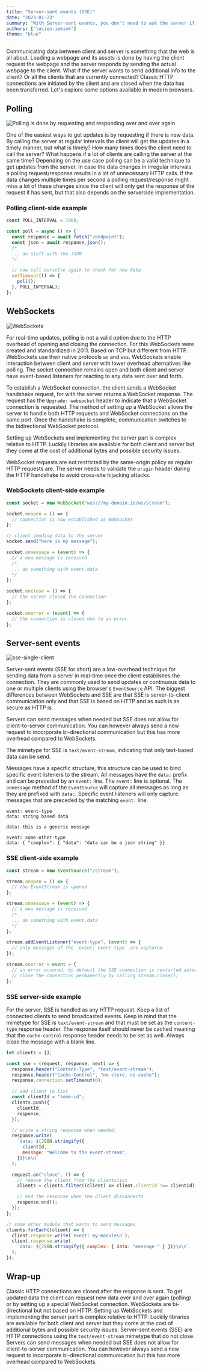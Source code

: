 ```yaml
---
title: "Server-sent events (SSE)"
date: "2023-01-23"
summary: "With Server-sent events, you don't need to ask the server if an event has happened. SSE is sent when the server wants to."
authors: ["lucien-immink"]
theme: "blue"
---
```


Communicating data between client and server is something that the web is all about. Loading a webpage and its assets is done by having the client request the webpage and the server responds by sending the actual webpage to the client. What if the server wants to send additional info to the client? Or all the clients that are currently connected? Classic HTTP connections are initiated by the client and are closed when the data has been transferred. Let's explore some options available in modern browsers.

## Polling

![Polling is done by requesting and responding over and over again](./images/sse/polling.webp)

One of the easiest ways to get updates is by requesting if there is new data. By calling the server at regular intervals the client will get the updates in a timely manner, but what is timely? How many times does the client need to call the server? What happens if a lot of clients are calling the server at the same time? Depending on the use case polling can be a valid technique to get updates from the server. In case the data changes in irregular intervals a polling request/response results in a lot of unnecessary HTTP calls. If the data changes multiple times per second a polling request/response might miss a lot of these changes since the client will only get the response of the request it has sent, but that also depends on the serverside implementation.

### Polling client-side example

```javascript
const POLL_INTERVAL = 1000;

const poll = async () => {
  const response = await fetch("/endpoint");
  const json = await response.json();
  /*
  ... do stuff with the JSON
  */

  // now call ourselve again to check for new data
  setTimeout(() => {
    poll();
  }, POLL_INTERVAL);
};
```

## WebSockets

![WebSockets](./images/sse/websockets.webp)

For real-time updates, polling is not a valid option due to the HTTP overhead of opening and closing the connection. For this WebSockets were created and standardized in 2011. Based on TCP but different from HTTP. WebSockets use their native protocols `ws` and `wss`. WebSockets enable interaction between client and server with lower overhead alternatives like polling. The socket connection remains open and both client and server have event-based listeners for reacting to any data sent over and forth.

To establish a WebSocket connection, the client sends a WebSocket handshake request, for with the server returns a WebSocket response. The request has the `Upgrade: websocket` header to indicate that a WebSocket connection is requested. The method of setting up a WebSocket allows the server to handle both HTTP requests and WebSocket connections on the same port. Once the handshake is complete, communication switches to the bidirectional WebSocket protocol.

Setting up WebSockets and implementing the server part is complex relative to HTTP. Luckily libraries are available for both client and server but they come at the cost of additional bytes and possible security issues.

WebSocket requests are not restricted by the same-origin policy as regular HTTP requests are. The server needs to validate the `origin` header during the HTTP handshake to avoid cross-site hijacking attacks.

### WebSockets client-side example

```javascript
const socket = new WebSocket("wss://my-domain.io/ws/stream");

socket.onopen = () => {
  // connection is now established as WebSocket
};

// client sending data to the server
socket.send("here is my message");

socket.onmessage = (event) => {
  // a new message is received
  /*
  ... do something with event.data
  */
};

socket.onclose = () => {
  // the server closed the connection
};

socket.onerror = (event) => {
  // the connection is closed due to an error
};
```

## Server-sent events

![sse-single-client](./images/sse/sse-single-client.webp)

Server-sent events (SSE for short) are a low-overhead technique for sending data from a server in real-time once the client establishes the connection. They are commonly used to send updates or continuous data to one or multiple clients using the browser's `EventSource` API. The biggest differences between WebSockets and SSE are that SSE is server-to-client communication only and that SSE is based on HTTP and as such is as secure as HTTP is.

Servers can send messages when needed but SSE does not allow for client-to-server communication. You can however always send a new request to incorporate bi-directional communication but this has more overhead compared to WebSockets.

The mimetype for SSE is `text/event-stream`, indicating that only text-based data can be send.

Messages have a specific structure, this structure can be used to bind specific event listeners to the stream. All messages have the `data:` prefix and can be preceded by an `event:` line. The `event:` line is optional. The `onmessage` method of the `EventSource` will capture all messages as long as they are prefixed with `data:`. Specific event listeners will only capture messages that are preceded by the matching `event:` line.

```text
event: event-type
data: string based data

data: this is a generic message

event: some-other-type
data: { "complex": { "data": "data can be a json string" }}

```

### SSE client-side example

```javascript
const stream = new EventSource("/stream");

stream.onopen = () => {
  // the EventStream is opened
};

stream.onmessage = (event) => {
  // a new message is received
  /*
  ... do something with event.data
  */
};

stream.addEventListener("event-type", (event) => {
  // only messages of the `event: event-type` are captured
});

stream.onerror = event = {
  // an error occured, by default the SSE connection is restarted automatically
  // close the connection permanently by calling stream.close();
};
```

### SSE server-side example

For the server, SSE is handled as any HTTP request. Keep a list of connected clients to send broadcasted events. Keep in mind that the mimetype for SSE is `text/event-stream` and that must be set as the `content-type` response header. The response itself should never be cached meaning that the `cache-control` response header needs to be set as well. Always close the message with a blank line.

```javascript
let clients = [];

const sse = (request, response, next) => {
  response.header("Content-Type", "text/event-stream");
  response.header("Cache-Control", "no-store, no-cache");
  response.connection.setTimeout(0);

  // add client to list
  const clientId = "some-id";
  clients.push({
    clientId,
    response,
  });

  // write a string response when needed.
  response.write(
    `data: ${JSON.stringify({
      clientId,
      message: "Welcome to the event-stream",
    })}\n\n`
  );

  request.on("close", () => {
    // remove the client from the clientslist
    clients = clients.filter((client) => client.clientId !== clientId);

    // end the response when the client disconnects
    response.end();
  });
};

// some other module that wants to send messages
clients.forEach((client) => {
  client.response.write(`event: my-module\n`);
  client.response.write(
    `data: ${JSON.stringify({ complex: { data: "message " } })}\n\n`
  );
});
```

## Wrap-up

Classic HTTP connections are closed after the response is sent. To get updated data the client can request new data over and over again (polling) or by setting up a special WebSocket connection.
WebSockets are bi-directional but not based on HTTP. Setting up WebSockets and implementing the server part is complex relative to HTTP. Luckily libraries are available for both client and server but they come at the cost of additional bytes and possible security issues.
Server-sent events (SSE) are HTTP connections using the `text/event-stream` mimetype that do not close. Servers can send messages when needed but SSE does not allow for client-to-server communication. You can however always send a new request to incorporate bi-directional communication but this has more overhead compared to WebSockets.
